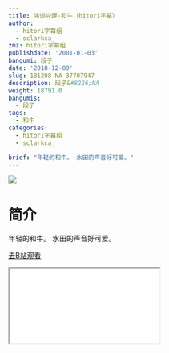 ```yaml
---
title: 强词夺理-和牛（hitori字幕）
author:
  - hitori字幕组
  - sclarkca_
zmz: hitori字幕组
publishdate: '2001-01-03'
bangumi: 段子
date: '2018-12-09'
slug: 181208-NA-37707947
description: 段子&#8226;NA
weight: 18791.0
bangumis:
  - 段子
tags:
  - 和牛
categories:
  - hitori字幕组
  - sclarkca_

brief: "年轻的和牛。 水田的声音好可爱。"
---
```

![](https://i.imgur.com/Xj13cMs.jpg)
# 简介  
年轻的和牛。
水田的声音好可爱。  

[去B站观看](https://www.bilibili.com/video/av37707947/)
<div class ="resp-container"><iframe class="testiframe" src="//player.bilibili.com/player.html?aid=37707947"", scrolling="no", allowfullscreen="true" > </iframe></div> 
